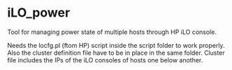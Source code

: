 # iLO_power
Tool for managing power state of multiple hosts through HP iLO console.

Needs the locfg.pl (ftom HP) script inside the script folder to work properly. Also the cluster definition file have to be in place in the same folder. Cluster file includes the IPs of the iLO consoles of hosts one below another.
